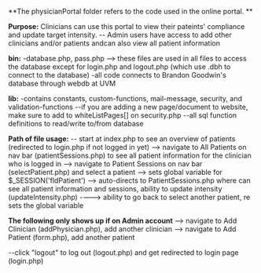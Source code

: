 **The physicianPortal folder refers to the code used in the online portal. **


**Purpose:** Clinicians can use this portal to view their pateints' compliance and update target intensity. 
-- Admin users have access to add other clinicians and/or patients andcan also view all patient information


**bin:**
-database.php, pass.php --> these files are used in all files to access the database except for login.php and logout.php (which use .dbh to connect to the database)
-all code connects to Brandon Goodwin's database through webdb at UVM

**lib:**
-contains constants, custom-functions, mail-message, security, and validation-functions
    --if you are adding a new page/document to website, make sure to add to whiteListPages[] on security.php
    --all sql function definitions to read/write to/from database
    
   
**Path of file usage:**
-- start at index.php to see an overview of patients (redirected to login.php if not logged in yet)
--> navigate to All Patients on nav bar (patientSessions.php) to see all patient information for the clinician who is logged in
--> navigate to Patient Sessions on nav bar (selectPatient.php) and select a patient --> sets global variable for $_SESSION('fldPatient')
--> auto-directs to PatientSessions.php where can see all patient information and sessions, ability to update intensity (updateIntensity.php)
----> ability to go back to select another patient, re sets the global variable


**The following only shows up if on Admin account**
--> navigate to Add Clinician (addPhysician.php), add another clinician
--> navigate to Add Patient (form.php), add another patient


--click "logout" to log out (logout.php) and get redirected to login page (login.php)
